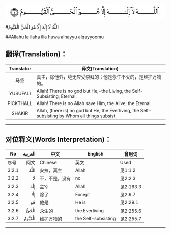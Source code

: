 ![003:002](images/003_002.gif)

#اللَّهُ لَا إِلَٰهَ إِلَّا هُوَ الْحَيُّ الْقَيُّومُ 

##Allahu la ilaha illa huwa alhayyu alqayyoomu 

## 翻译(Translation)：

| Translator | 译文(Translation)                                            |
| :--------: | ------------------------------------------------------------ |
|    马坚    | 真主，除他外，绝无应受崇拜的；他是永生不灭的，是维护万物的。 |
|  YUSUFALI  | Allah! There is no god but He,-the Living, the Self-Subsisting, Eternal. |
| PICKTHALL  | Allah! There is no Allah save Him, the Alive, the Eternal.   |
|   SHAKIR   | Allah, (there is) no god but He, the Everliving, the Self-subsisting by Whom all things subsist |

---

## 对位释义(Words Interpretation)：

| No   | العربية | 中文    | English | 曾用词 |
| ---- | ------: | ------- | ------- | ------ |
| 序号 |    阿文 | Chinese | 英文    | Used   |
| 3:2.1 | اللَّهُ   | 安拉，真主     | Allah               | 见1:1.2   |
| 3:2.2 | لَا     | 不，不是，没有 | no                  | 见2:2.3   |
| 3:2.3 | إِلَٰهَ    | 主宰           | Allah               | 见2:163.3 |
| 3:2.4 | إِلَّا    | 除了           | Except              | 见2:9.7   |
| 3:2.5 | هُوَ     | 他是           | He is               | 见2:29.1  |
| 3:2.6 | الْحَيُّ   | 永生的         | the Everliving      | 见2:255.6 |
| 3:2.7 | الْقَيُّومُ | 维护万物的     | the Self-subsisting | 见2:255.7 |

---
